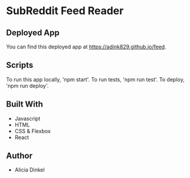 # SubReddit Feed Reader

## Deployed App
You can find this deployed app at https://adink829.github.io/feed.

## Scripts
To run this app locally, 'npm start'.
To run tests, 'npm run test'.
To deploy, 'npm run deploy'.

## Built With
* Javascript
* HTML
* CSS & Flexbox
* React

## Author
* Alicia Dinkel